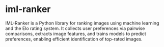 # iml-ranker
IML-Ranker is a Python library for ranking images using machine learning and the Elo rating system. It collects user preferences via pairwise comparisons, extracts image features, and trains models to predict preferences, enabling efficient identification of top-rated images.
